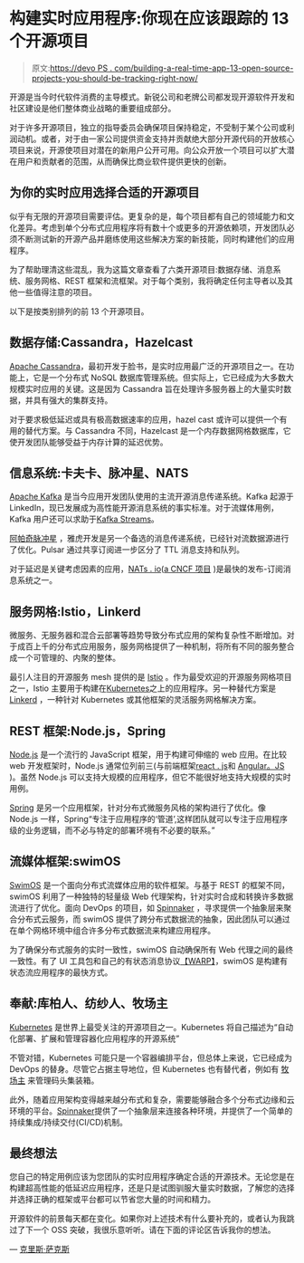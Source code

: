 # 构建实时应用程序:你现在应该跟踪的 13 个开源项目

> 原文:[https://devo PS . com/building-a-real-time-app-13-open-source-projects-you-should-be-tracking-right-now/](https://devops.com/building-a-real-time-app-13-open-source-projects-you-should-be-tracking-right-now/)

开源是当今时代软件消费的主导模式。新锐公司和老牌公司都发现开源软件开发和社区建设是他们整体商业战略的重要组成部分。

对于许多开源项目，独立的指导委员会确保项目保持稳定，不受制于某个公司或利润动机。或者，对于由一家公司提供资金支持并贡献绝大部分开源代码的开放核心项目来说，开源使项目对潜在的新用户公开可用。向公众开放一个项目可以扩大潜在用户和贡献者的范围，从而确保比商业软件提供更快的创新。

## **为你的实时应用选择合适的开源项目**

似乎有无限的开源项目需要评估。更复杂的是，每个项目都有自己的领域能力和文化差异。考虑到单个分布式应用程序将有数十个或更多的开源依赖项，开发团队必须不断测试新的开源产品并磨练使用这些解决方案的新技能，同时构建他们的应用程序。

为了帮助理清这些混乱，我为这篇文章查看了六类开源项目:数据存储、消息系统、服务网格、REST 框架和流框架。对于每个类别，我将确定任何主导者以及其他一些值得注意的项目。

以下是按类别排列的前 13 个开源项目。

## **数据存储:Cassandra，Hazelcast**

[Apache Cassandra](https://cassandra.apache.org/)，最初开发于脸书，是实时应用最广泛的开源项目之一。在功能上，它是一个分布式 NoSQL 数据库管理系统。但实际上，它已经成为大多数大规模实时应用的关键。这是因为 Cassandra 旨在处理许多服务器上的大量实时数据，并具有强大的集群支持。

对于要求极低延迟或具有极高数据速率的应用，[](https://hazelcast.org/)hazel cast 或许可以提供一个有用的替代方案。与 Cassandra 不同，Hazelcast 是一个内存数据网格数据库，它使开发团队能够受益于内存计算的延迟优势。

## **信息系统:卡夫卡、脉冲星、NATS**

[Apache Kafka](https://kafka.apache.org/) 是当今应用开发团队使用的主流开源消息传递系统。Kafka 起源于 LinkedIn，现已发展成为高性能开源消息系统的事实标准。对于流媒体用例，Kafka 用户还可以求助于[Kafka Streams](https://kafka.apache.org/documentation/streams/)。

[阿帕奇脉冲星](https://pulsar.apache.org/) ，雅虎开发是另一个备选的消息传递系统，已经针对流数据源进行了优化。Pulsar 通过共享订阅进一步区分了 TTL 消息支持和队列。

对于延迟是关键考虑因素的应用，[NATs . io](https://nats.io/)([a CNCF 项目](https://www.cncf.io/projects/) )是最快的发布-订阅消息系统之一。

## **服务网格:Istio，Linkerd**

微服务、无服务器和混合云部署等趋势导致分布式应用的架构复杂性不断增加。对于成百上千的分布式应用服务，服务网格提供了一种机制，将所有不同的服务整合成一个可管理的、内聚的整体。

最引人注目的开源服务 mesh 提供的是 [Istio](https://istio.io/) 。作为最受欢迎的开源服务网格项目之一，Istio 主要用于构建在[Kubernetes](https://kubernetes.io/)之上的应用程序。另一种替代方案是 [Linkerd](https://linkerd.io/) ，一种针对 Kubernetes 或其他框架的灵活服务网格解决方案。

## **REST 框架:Node.js，Spring**

[Node.js](https://nodejs.org/en/) 是一个流行的 JavaScript 框架，用于构建可伸缩的 web 应用。在比较 web 开发框架时，Node.js 通常位列前三(与前端框架[react . js](https://reactjs.org/)和 [Angular。JS](https://angularjs.org/) )。虽然 Node.js 可以支持大规模的应用程序，但它不能很好地支持大规模的实时用例。

[Spring](https://spring.io/) 是另一个应用框架，针对分布式微服务风格的架构进行了优化。像 Node.js 一样，Spring“专注于应用程序的‘管道’,这样团队就可以专注于应用程序级的业务逻辑，而不必与特定的部署环境有不必要的联系。”

## **流媒体框架:swimOS**

[SwimOS](https://www.swimos.org/start/) 是一个面向分布式流媒体应用的软件框架。与基于 REST 的框架不同，swimOS 利用了一种独特的轻量级 Web 代理架构，针对实时合成和转换许多数据流进行了优化。面向 DevOps 的项目，如 [Spinnaker](https://www.spinnaker.io/) ，寻求提供一个抽象层来聚合分布式云服务，而 swimOS 提供了跨分布式数据流的抽象，因此团队可以通过在单个网格环境中组合许多分布式数据流来构建应用程序。

为了确保分布式服务的实时一致性，swimOS 自动确保所有 Web 代理之间的最终一致性。有了 UI 工具包和自己的有状态消息协议[【WARP】](https://github.com/swimos/swim/tree/master/swim-system-java/swim-core-java/swim.warp)，swimOS 是构建有状态流应用程序的最快方式。

## **奉献:库柏人、纺纱人、牧场主**

[Kubernetes](https://kubernetes.io/) 是世界上最受关注的开源项目之一。Kubernetes 将自己描述为“自动化部署、扩展和管理容器化应用程序的开源系统”

不管对错，Kubernetes 可能只是一个容器编排平台，但总体上来说，它已经成为 DevOps 的替身。尽管它占据主导地位，但 Kubernetes 也有替代者，例如有 [牧场主](https://rancher.com/) 来管理码头集装箱。

此外，随着应用架构变得越来越分布式和复杂，需要能够融合多个分布式边缘和云环境的平台。[Spinnaker](https://www.spinnaker.io/)提供了一个抽象层来连接各种环境，并提供了一个简单的持续集成/持续交付(CI/CD)机制。

## **最终想法**

您自己的特定用例应该为您团队的实时应用程序确定合适的开源技术。无论您是在构建超高性能的低延迟应用程序，还是只是试图驯服大量实时数据，了解您的选择并选择正确的框架或平台都可以节省您大量的时间和精力。  

开源软件的前景每天都在变化。如果你对上述技术有什么要补充的，或者认为我跳过了下一个 OSS 突破，我很乐意听听。请在下面的评论区告诉我你的想法。

— [克里斯·萨克斯](https://devops.com/author/chris-sachs/)